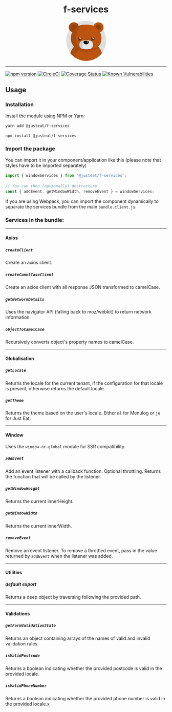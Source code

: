 <!--suppress SpellCheckingInspection -->
<div align="center">

# f-services

<img width="125" alt="Fozzie Bear" src="../../../bear.png" />

</div>

---

[![npm version](https://badge.fury.io/js/%40justeat%2Ff-services.svg)](https://badge.fury.io/js/%40justeat%2Ff-services)
[![CircleCI](https://circleci.com/gh/justeat/fozzie-components.svg?style=svg)](https://circleci.com/gh/justeat/workflows/fozzie-components)
[![Coverage Status](https://coveralls.io/repos/github/justeat/f-services/badge.svg)](https://coveralls.io/github/justeat/f-services)
[![Known Vulnerabilities](https://snyk.io/test/github/justeat/f-services/badge.svg?targetFile=package.json)](https://snyk.io/test/github/justeat/f-services?targetFile=package.json)

## Usage

### Installation

Install the module using NPM or Yarn:

```sh
yarn add @justeat/f-services
```

```sh
npm install @justeat/f-services
```

### Import the package

You can import it in your component/application like this (please note that styles have to be imported separately)

```js
import { windowServices } from '@justeat/f-services';

// You can then (optionally) destructure
const { addEvent, getWindowWidth, removeEvent } = windowServices;

```

If you are using Webpack, you can import the component dynamically to separate the services bundle from the main `bundle.client.js`:

### Services in the bundle:

----

#### Axios

##### `createClient`

Create an axios client.
##### `createCamelCaseClient`

Create an axios client with all response JSON transformed to camelCase.

##### `getNetworkDetails`

Uses the navigator API (falling back to moz/webkit) to return network information.

##### `objectToCamelCase`

Recursively converts object's property names to camelCase.

----

#### Globalisation

##### `getLocale`

Returns the locale for the current tenant, if the configuration for that locale is present, otherwise returns the default locale.

##### `getTheme`

Returns the theme based on the user's locale. Either `ml` for Menulog or `je` for Just Eat.

----

#### Window

Uses the `window-or-global` module for SSR compatibility.

##### `addEvent`

Add an event listener with a callback function. Optional throttling. Returns the function that will be called by the listener.

##### `getWindowHeight`

Returns the current innerHeight.

##### `getWindowWidth`

Returns the current innerWidth.

##### `removeEvent`

Remove an event listener. To remove a throttled event, pass in the value returned by `addEvent` when the listener was added.

----

#### Utilities

##### default export

Returns a deep object by traversing following the provided path.

----

#### Validations

##### `getFormValidationState`

Returns an object containing arrays of the names of valid and invalid validation rules.

##### `isValidPostcode`

Returns a boolean indicating whether the provided postcode is valid in the provided locale.

##### `isValidPhoneNumber`

Returns a boolean indicating whether the provided phone number is valid in the provided locale.x
